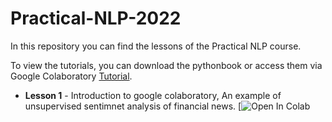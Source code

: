 # Practical-NLP-2022

In this repository you can find the lessons of the Practical NLP course.

To view the tutorials, you can download the pythonbook or access them via Google Colaboratory [Tutorial](https://colab.research.google.com/notebooks/welcome.ipynb?hl=it).

- **Lesson 1** - Introduction to google colaboratory, An example of unsupervised sentimnet analysis of financial news. [![Open In Colab](https://colab.research.google.com/assets/colab-badge.svg)
